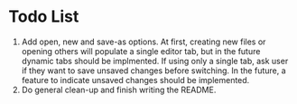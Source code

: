 # Todo List
1. Add open, new and save-as options. At first, creating new files or opening others will populate a single editor tab, but in the future dynamic tabs should be implmented. If using only a single tab, ask user if they want to save unsaved changes before switching. In the future, a feature to indicate unsaved changes should be implemented.
2. Do general clean-up and finish writing the README.